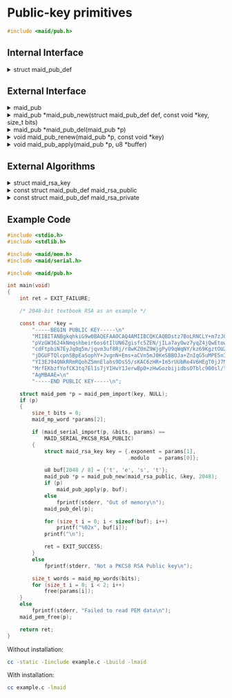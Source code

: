 <!---
 *  This file is part of libmaid
 *
 *  Libmaid is free software; you can redistribute it and/or
 *  modify it under the terms of the GNU Lesser General Public
 *  License as published by the Free Software Foundation; either
 *  version 2.1 of the License, or (at your option) any later version.
 *
 *  Libmaid is distributed in the hope that it will be useful,
 *  but WITHOUT ANY WARRANTY; without even the implied warranty of
 *  MERCHANTABILITY or FITNESS FOR A PARTICULAR PURPOSE.
 *  See the GNU Lesser General Public License for more details.
 *
 *  You should have received a copy of the GNU Lesser General Public
 *  License along with libmaid; if not, see <https://www.gnu.org/licenses/>.
--->

# Public-key primitives

```c
#include <maid/pub.h>
```

## Internal Interface

<details>
<summary>struct maid_pub_def</summary>
Type that defines a public-key primitive

</details>

## External Interface

<details>
<summary>maid_pub</summary>
Opaque type that contains the state of a public-key primitive

</details>

<details>
<summary>maid_pub *maid_pub_new(struct maid_pub_def def,
                                const void *key, size_t bits)</summary>
Creates a public-key primitive instance

### Parameters
| name | description          |
|------|----------------------|
| def  | Algorithm definition |
| key  | Algorithm-dependent  |
| bits | Algorithm-dependent  |

### Return value
| case    | description       |
|---------|-------------------|
| Success | maid_pub instance |
| Failure | NULL              |

</details>

<details>
<summary>maid_pub *maid_pub_del(maid_pub *p)</summary>
Deletes a public-key primitive instance

### Parameters
| name | description       |
|------|-------------------|
| p    | maid_pub instance |

### Return value
| case   | description |
|--------|-------------|
| Always | NULL        |

</details>

<details>
<summary>void maid_pub_renew(maid_pub *p, const void *key)</summary>
Recreates a public-key primitive instance

### Parameters
| name | description         |
|------|---------------------|
| p    | maid_pub instance   |
| key  | Algorithm-dependent |

</details>

<details>
<summary>void maid_pub_apply(maid_pub *p, u8 *buffer)</summary>
Applies a public-key primitive

### Parameters
| name   | description           |
|--------|-----------------------|
| p      | maid_pub instance     |
| buffer | Block to be processed |

</details>

## External Algorithms

<details>
<summary>struct maid_rsa_key</summary>
Used for both RSA public and private keys

### Parameters

| name     | description          |
|----------|----------------------|
| exponent | public e / private d |
| modulo   | modulo N (p * q)     |

</details>

<details>
<summary>const struct maid_pub_def maid_rsa_public</summary>
RSA public key (RSA Security)

### Parameters

#### maid_pub_new
| name | description                       |
|------|-----------------------------------|
| key  | struct maid_rsa_key *             |
| bits | Multiple of maid_mp_word bit size |

#### maid_pub_apply
| name   | description       |
|--------|-------------------|
| buffer | bits sized buffer |

</details>

<details>
<summary>const struct maid_pub_def maid_rsa_private</summary>
RSA private key (RSA Security)

### Parameters

#### maid_pub_new
| name | description                       |
|------|-----------------------------------|
| key  | struct maid_rsa_key *             |
| bits | Multiple of maid_mp_word bit size |

#### maid_pub_apply
| name   | description       |
|--------|-------------------|
| buffer | bits sized buffer |

</details>

## Example Code

```c
#include <stdio.h>
#include <stdlib.h>

#include <maid/mem.h>
#include <maid/serial.h>

#include <maid/pub.h>

int main(void)
{
    int ret = EXIT_FAILURE;

    /* 2048-bit textbook RSA as an example */

    const char *key =
        "-----BEGIN PUBLIC KEY-----\n"
        "MIIBITANBgkqhkiG9w0BAQEFAAOCAQ4AMIIBCQKCAQBDstz7BoLRNCLY+m7zJGka\n"
        "pVzGW3624kNmqshbeir6os6tIlUN6Zgisfc5ZEN/jILa7ayOwz7yqZ4jQwEtow9q\n"
        "cdFtpbiN7EyJq0q5m/jqvm3uf8Rj/r8wKZ0mZ9WjgPyU9qWqNY/kz69KgztOU2wf\n"
        "jDGUFTQlcpnSBpEaSophY+JvgnN+Ems+aCVn5mJ0KeSBBOJa+ZnIqG5uMPE5nI16\n"
        "YI3EJ94QNkRRmRQohZSmnElahs9DsS5/sKAC6zHR+Im5rUUbRe4V6HEgT0jJ7NNU\n"
        "MrfEKbzfYofCK3tq7El1s7jYIHvY1JerwBpO+zHwGozbijidbsOTblc900sl/lpl\n"
        "AgMBAAE=\n"
        "-----END PUBLIC KEY-----\n";

    struct maid_pem *p = maid_pem_import(key, NULL);
    if (p)
    {
        size_t bits = 0;
        maid_mp_word *params[2];

        if (maid_serial_import(p, &bits, params) ==
            MAID_SERIAL_PKCS8_RSA_PUBLIC)
        {
            struct maid_rsa_key key = {.exponent = params[1],
                                       .modulo   = params[0]};

            u8 buf[2048 / 8] = {'t', 'e', 's', 't'};
            maid_pub *p = maid_pub_new(maid_rsa_public, &key, 2048);
            if (p)
                maid_pub_apply(p, buf);
            else
                fprintf(stderr, "Out of memory\n");
            maid_pub_del(p);

            for (size_t i = 0; i < sizeof(buf); i++)
                printf("%02x", buf[i]);
            printf("\n");

            ret = EXIT_SUCCESS;
        }
        else
            fprintf(stderr, "Not a PKCS8 RSA Public key\n");

        size_t words = maid_mp_words(bits);
        for (size_t i = 0; i < 2; i++)
            free(params[i]);
    }
    else
        fprintf(stderr, "Failed to read PEM data\n");
    maid_pem_free(p);

    return ret;
}
```

Without installation:
```sh
cc -static -Iinclude example.c -Lbuild -lmaid
```

With installation:
```sh
cc example.c -lmaid
```
